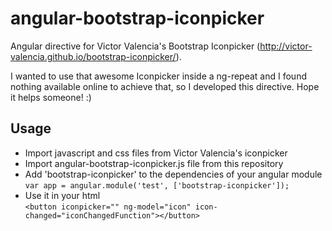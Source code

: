 # angular-bootstrap-iconpicker
Angular directive for Victor Valencia's Bootstrap Iconpicker (http://victor-valencia.github.io/bootstrap-iconpicker/).

I wanted to use that awesome Iconpicker inside a ng-repeat and I found nothing available online to achieve that, so I developed this directive. Hope it helps someone! :)

## Usage
- Import javascript and css files from Victor Valencia's iconpicker
- Import angular-bootstrap-iconpicker.js file from this repository
- Add 'bootstrap-iconpicker' to the dependencies of your angular module <br/>`var app = angular.module('test', ['bootstrap-iconpicker']);`
- Use it in your html <br/>`<button iconpicker="" ng-model="icon" icon-changed="iconChangedFunction"></button>`
